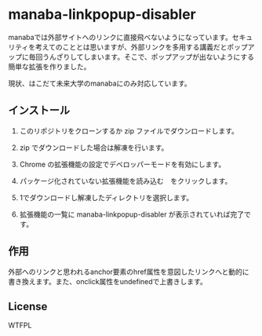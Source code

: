 # manaba-linkpopup-disabler

manabaでは外部サイトへのリンクに直接飛べないようになっています。セキュリティを考えてのこととは思いますが、外部リンクを多用する講義だとポップアップに毎回うんざりしてしまいます。そこで、ポップアップが出ないようにする簡単な拡張を作りました。

現状、はこだて未来大学のmanabaにのみ対応しています。


## インストール

1. このリポジトリをクローンするか zip ファイルでダウンロードします。

2. zip でダウンロードした場合は解凍を行います。

3. Chrome の拡張機能の設定でデベロッパーモードを有効にします。

4. パッケージ化されていない拡張機能を読み込む　をクリックします。

5. 1でダウンロードし解凍したディレクトリを選択します。

6. 拡張機能の一覧に manaba-linkpopup-disabler が表示されていれば完了です。


## 作用

外部へのリンクと思われるanchor要素のhref属性を意図したリンクへと動的に書き換えます。また、onclick属性をundefinedで上書きします。


## License

WTFPL
